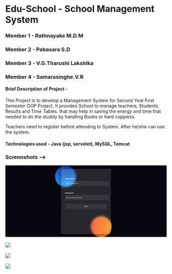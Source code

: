
# Edu-School - School Management System
### Member 1 - Rathnayake M.D.M
### Member 2 - Pabasara S.D
### Member 3 - V.G.Tharushi Lakshika
### Member 4 - Samarasinghe.V.R



#### Brief Description of Project - 

This Project is to develop a Management System for Second Yeat First Semester OOP Project.
It provides School to manage teachers, Students, Results and Time Tables. that may help in saving the energy and time that needed to do the studdy by handling Books or hard coppiess.

Teachers need to register before attending to System. After he/she can use the system.



#### Technologies used - Java (jsp, servelet), MySQL, Tomcat

### Scrennshots -->
<img src = "images/login.png"> </br>

<img src = "Mobile-Store-Management_System/src/front-end/public/assets/images/admin-happy-mobile/AdminDashbord.png"> </br>


<img src = "Mobile-Store-Management_System/src/front-end/public/assets/images/admin-happy-mobile/ProductPage.png">  </br>

<img src = "Mobile-Store-Management_System/src/front-end/public/assets/images/admin-happy-mobile/incomePage.png"> </br>
